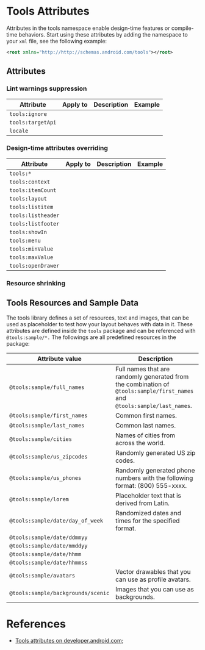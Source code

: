[1]: https://developer.android.com/studio/write/tool-attributes

# Tools Attributes

Attributes in the tools namespace enable design-time features or compile-time
behaviors. Start using these attributes by adding the namespace to your `xml`
file, see the following example:

```xml
<root xmlns="http://http://schemas.android.com/tools"></root>
```

## Attributes

### Lint warnings suppression

| Attribute         | Apply to | Description | Example |
|-------------------|----------|-------------|---------|
| `tools:ignore`    |          |             |         |
| `tools:targetApi` |          |             |         |
| `locale`          |          |             |         |

### Design-time attributes overriding

| Attribute          | Apply to | Description | Example |
|--------------------|----------|-------------|---------|
| `tools:*`          |          |             |         |
| `tools:context`    |          |             |         |
| `tools:itemCount`  |          |             |         |
| `tools:layout`     |          |             |         |
| `tools:listitem`   |          |             |         |
| `tools:listheader` |          |             |         |
| `tools:listfooter` |          |             |         |
| `tools:showIn`     |          |             |         |
| `tools:menu`       |          |             |         |
| `tools:minValue`   |          |             |         |
| `tools:maxValue`   |          |             |         |
| `tools:openDrawer` |          |             |         |

### Resource shrinking

## Tools Resources and Sample Data

The tools library defines a set of resources, text and images, that can be used
as placeholder to test how your layout behaves with data in it. These
attributes are defined inside the `tools` package and can be referenced with
`@tools:sample/*.` The followings are all predefined resources in the package:

| Attribute value                    | Description                                                                                                                |
|------------------------------------|----------------------------------------------------------------------------------------------------------------------------|
| `@tools:sample/full_names`         | Full names that are randomly generated from the combination of `@tools:sample/first_names` and `@tools:sample/last_names`. |
| `@tools:sample/first_names`        | Common first names.                                                                                                        |
| `@tools:sample/last_names`         | Common last names.                                                                                                         |
| `@tools:sample/cities`             | Names of cities from across the world.                                                                                     |
| `@tools:sample/us_zipcodes`        | Randomly generated US zip codes.                                                                                           |
| `@tools:sample/us_phones`          | Randomly generated phone numbers with the following format: (800) 555-xxxx.                                                |
| `@tools:sample/lorem`              | Placeholder text that is derived from Latin.                                                                               |
| `@tools:sample/date/day_of_week`   | Randomized dates and times for the specified format.                                                                       |
| `@tools:sample/date/ddmmyy`        |                                                                                                                            |
| `@tools:sample/date/mmddyy`        |                                                                                                                            |
| `@tools:sample/date/hhmm`          |                                                                                                                            |
| `@tools:sample/date/hhmmss`        |                                                                                                                            |
| `@tools:sample/avatars`            | Vector drawables that you can use as profile avatars.                                                                      |
| `@tools:sample/backgrounds/scenic` | Images that you can use as backgrounds.                                                                                    |

# References

- [Tools attributes on developer.android.com][1];

